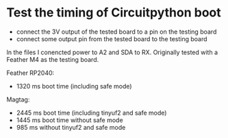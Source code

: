 # Test the timing of Circuitpython boot

- connect the 3V output of the tested board to a pin on the testing board
- connect some output pin from the tested board to the testing board

In the files I conencted power to A2 and SDA to RX.
Originally tested with a Feather M4 as the testing board.

Feather RP2040:
- 1320 ms boot time (including safe mode)

Magtag:
- 2445 ms boot time (including tinyuf2 and safe mode)
- 1445 ms boot time without safe mode
- 985 ms without tinyuf2 and safe mode
